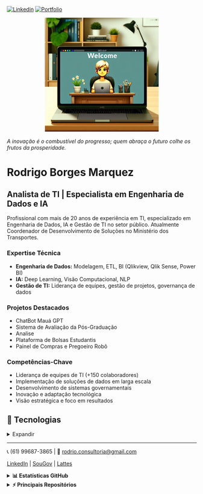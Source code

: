 [![Linkedin](https://img.shields.io/badge/-LinkedIn-0077B5?style=flat-square&logo=Linkedin&logoColor=white)](https://www.linkedin.com/in/rodrigo-borges-marquez-b9478423)
[![Portfolio](https://img.shields.io/badge/-Portfolio-4CAF50?style=flat-square&logo=github&logoColor=white)](https://rbmarquez.github.io/)

<p align="center">
  <img src="https://github.com/rbmarquez/rbmarquez/blob/main/Designer_GitHub.png" alt="animated" width="60%"/>
</p>

_A inovação é o combustível do progresso; quem abraça o futuro colhe os frutos da prosperidade._
# Rodrigo Borges Marquez

## Analista de TI | Especialista em Engenharia de Dados e IA

Profissional com mais de 20 anos de experiência em TI, especializado em Engenharia de Dados, IA e Gestão de TI no setor público. Atualmente Coordenador de Desenvolvimento de Soluções no Ministério dos Transportes.

### Expertise Técnica

- **Engenharia de Dados:** Modelagem, ETL, BI (Qlikview, Qlik Sense, Power BI)
- **IA:** Deep Learning, Visão Computacional, NLP
- **Gestão de TI:** Liderança de equipes, gestão de projetos, governança de dados

### Projetos Destacados

- ChatBot Mauá GPT
- Sistema de Avaliação da Pós-Graduação
- Analise 
- Plataforma de Bolsas Estudantis
- Painel de Compras e Pregoeiro Robô

### Competências-Chave

- Liderança de equipes de TI (+150 colaboradores)
- Implementação de soluções de dados em larga escala
- Desenvolvimento de sistemas governamentais
- Inovação e adaptação tecnológica
- Visão estratégica e foco em resultados

## 🚀 Tecnologias

<details>
<summary>Expandir</summary>

#### 💻 Uso diário
![Python](https://img.shields.io/badge/-Python-3776AB?style=flat-square&logo=Python&logoColor=white)
![SQL](https://img.shields.io/badge/-SQL-4479A1?style=flat-square&logo=MySQL&logoColor=white)
![Linux](https://img.shields.io/badge/-Linux-FCC624?style=flat-square&logo=Linux&logoColor=black)
![Git](https://img.shields.io/badge/-Git-F05032?style=flat-square&logo=Git&logoColor=white)
![Power BI](https://img.shields.io/badge/-Power%20BI-F2C811?style=flat-square&logo=Power-BI&logoColor=black)
![Qlik](https://img.shields.io/badge/-Qlik-009848?style=flat-square&logo=Qlik&logoColor=white)

#### 🎲 Ciência de dados
![Pandas](https://img.shields.io/badge/-Pandas-150458?style=flat-square&logo=Pandas&logoColor=white)
![Numpy](https://img.shields.io/badge/-Numpy-013243?style=flat-square&logo=Numpy&logoColor=white)
![Scikit Learn](https://img.shields.io/badge/-Scikit%20Learn-F7931E?style=flat-square&logo=scikit-learn&logoColor=white)
![Deep Learning](https://img.shields.io/badge/-Deep%20Learning-FF6F00?style=flat-square&logo=TensorFlow&logoColor=white)
![NLP](https://img.shields.io/badge/-NLP-4285F4?style=flat-square&logo=Google&logoColor=white)

#### ⚙️ Engenharia de dados
![ETL](https://img.shields.io/badge/-ETL-00A1E0?style=flat-square&logo=Alteryx&logoColor=white)
![Big Data](https://img.shields.io/badge/-Big%20Data-FF7A00?style=flat-square&logo=Apache-Hadoop&logoColor=white)
![Data Modeling](https://img.shields.io/badge/-Data%20Modeling-3955A3?style=flat-square&logo=Microsoft-Visio&logoColor=white)
![AWS](https://img.shields.io/badge/-AWS-232F3E?style=flat-square&logo=Amazon-AWS&logoColor=white)
![Azure](https://img.shields.io/badge/-Azure-0089D6?style=flat-square&logo=Microsoft-Azure&logoColor=white)

</details>

---

📞 (61) 99687-3865 | 📧 rodrio.consultoria@gmail.com

[LinkedIn](https://www.linkedin.com/in/rodrigo-borges-marquez-b9478423/) | [SouGov](https://curriculo.sougov.economia.gov.br/rodrigo-marquez-10067311) | [Lattes](http://lattes.cnpq.br/4717851441982070)

<details>
<summary><b>📊 Estatísticas GitHub</b></summary>
<br>
<a href="https://github.com/rbmarquez">
  <img height="180em" src="https://github-readme-stats.vercel.app/api?username=rbmarquez&show_icons=true&theme=dark&include_all_commits=true&count_private=true"/>
</a>
<a href="https://github.com/rbmarquez">
  <img height="180em" src="https://github-readme-stats.vercel.app/api/top-langs/?username=rbmarquez&layout=compact&langs_count=8&theme=dark"/>
</a>
</details>

<details>
<summary><b>⚡ Principais Repositórios</b></summary>
<br>
<a href="https://github.com/rbmarquez/Data_Science">
  <img align="center" src="https://github-readme-stats.vercel.app/api/pin/?username=rbmarquez&repo=Data_Science&theme=dark" />
</a>
<a href="https://github.com/rbmarquez/Engenharia_de_Dados">
  <img align="center" src="https://github-readme-stats.vercel.app/api/pin/?username=rbmarquez&repo=Engenharia_de_Dados&theme=dark" />
</a>
</details>
